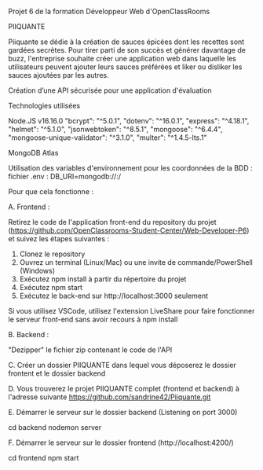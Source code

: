 Projet 6 de la formation Développeur Web d'OpenClassRooms

PIIQUANTE


Piiquante se dédie à la création de sauces épicées dont les recettes sont gardées
secrètes. Pour tirer parti de son succès et générer davantage de buzz, l'entreprise
souhaite créer une application web dans laquelle les utilisateurs peuvent ajouter
leurs sauces préférées et liker ou disliker les sauces ajoutées par les autres.

Création d’une API sécurisée pour une application d'évaluation

Technologies utilisées

Node.JS v16.16.0
"bcrypt": "^5.0.1",
"dotenv": "^16.0.1",
"express": "^4.18.1",
"helmet": "^5.1.0",
"jsonwebtoken": "^8.5.1",
"mongoose": "^6.4.4",
"mongoose-unique-validator": "^3.1.0",
"multer": "^1.4.5-lts.1"

MongoDB Atlas

Utilisation des variables d'environnement pour les coordonnées de la BDD :
fichier .env : DB_URI=mongodb://<Adresse du serveur>:<Port>/<Nom base de donnees>


Pour que cela fonctionne :

A. Frontend :

Retirez le code de l'application front-end du repository du projet
(https://github.com/OpenClassrooms-Student-Center/Web-Developer-P6)
et suivez les étapes suivantes :

1. Clonez le repository
2. Ouvrez un terminal (Linux/Mac) ou une invite de commande/PowerShell
(Windows)
3. Exécutez npm install à partir du répertoire du projet
4. Exécutez npm start
5. Exécutez le back-end sur http://localhost:3000 seulement

Si vous utilisez VSCode, utilisez l'extension LiveShare pour faire fonctionner le
serveur front-end sans avoir recours à npm install

B. Backend :

"Dezipper" le fichier zip contenant le code de l'API

C. Créer un dossier PIIQUANTE dans lequel vous déposerez le dossier frontent
et le dossier backend

D. Vous trouverez le projet PIIQUANTE complet (frontend et backend) à l'adresse suivante 
https://github.com/sandrine42/Piiquante.git

E. Démarrer le serveur sur le dossier backend (Listening on port 3000)

cd backend
nodemon server

F. Démarrer le serveur sur le dossier frontend (http://localhost:4200/)

cd frontend
npm start


